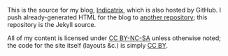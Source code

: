 This is the source for my blog, [Indicatrix](http://www.indicatrix.org), which is also hosted by GitHub. I push already-generated HTML for the blog to [another repository](http://github.com/mattwigway/mattwigway.github.com); this repository is the Jekyll source.

All of my content is licensed under [CC BY-NC-SA](http://creativecommons.org/licenses/by-nc-sa/3.0/) unless otherwise noted; the code for the site itself (layouts &c.) is simply [CC BY](http://creativecommons.org/licenses/by/3.0/).
